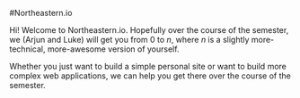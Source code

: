 #Northeastern.io

Hi! Welcome to Northeastern.io. Hopefully over the course of the semester, we (Arjun and Luke) will get you from 0 to *n*, where *n* is a slightly more-technical, more-awesome version of yourself.

Whether you just want to build a simple personal site or want to build more complex web applications, we can help you get there over the course of the semester.




